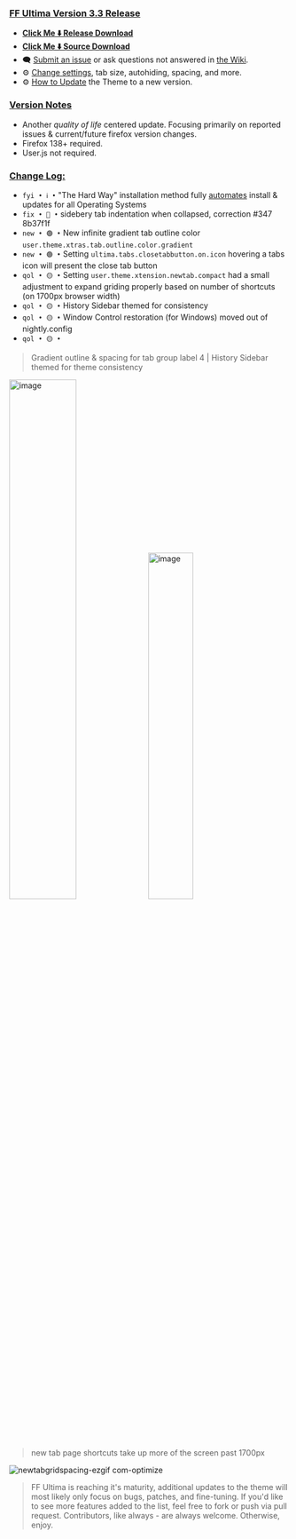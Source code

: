 ### <ins> FF Ultima Version 3.3 Release
- **[Click Me ⬇️ Release Download](https://github.com/soulhotel/FF-ULTIMA/releases/download/3.3/ffultima3.3.zip)**
- **[Click Me ⬇️ Source Download](https://github.com/soulhotel/FF-ULTIMA/archive/refs/heads/main.zip)**
- 🗨️ [Submit an issue](https://github.com/soulhotel/FF-ULTIMA/issues/new/choose) or ask questions not answered in [the Wiki](https://github.com/soulhotel/FF-ULTIMA/wiki).
- ⚙️ [Change settings](https://github.com/soulhotel/FF-ULTIMA/wiki/Settings), tab size, autohiding, spacing, and more.
- ⚙️ [How to Update](https://github.com/soulhotel/FF-ULTIMA/wiki/How-to-Update-the-Theme) the Theme to a new version.
  
### <ins> Version Notes
- Another *quality of life* centered update. Focusing primarily on reported issues & current/future firefox version changes.
- Firefox 138+ required.
- User.js not required.
<!--
- User.js required. 
- User.js not required.
- User.js (recommended) not required. 
-->

### <ins> Change Log:
- `fyi • ℹ️ •` "The Hard Way" installation method fully [automates](https://github.com/soulhotel/FF-ULTIMA?tab=readme-ov-file#installation) install & updates for all Operating Systems
- `fix • 🔴 •` sidebery tab indentation when collapsed, correction #347 8b37f1f
- `new • 🟢 •` New infinite gradient tab outline color `user.theme.xtras.tab.outline.color.gradient`
- `new • 🟢 •` Setting `ultima.tabs.closetabbutton.on.icon` hovering a tabs icon will present the close tab button
- `qol • 🟡 •` Setting `user.theme.xtension.newtab.compact` had a small adjustment to expand griding properly based on number of shortcuts (on 1700px browser width)
- `qol • 🟡 •` History Sidebar themed for consistency
- `qol • 🟡 •` Window Control restoration (for Windows) moved out of nightly.config
- `qol • 🟡 •` 
<!--
`fyi • ℹ️ •`
`fix • 🔴 •` 
`new • 🟢 •` 
`qol • 🟡 •` 
`wip • ℹ️ •` 
-->

> Gradient outline & spacing for tab group label 4 | History Sidebar themed for theme consistency

<img width="49%" alt="image" src="https://github.com/user-attachments/assets/dbb5a88f-096d-424a-963d-c8a091737d02" />
<img width="40%" alt="image" src="https://github.com/user-attachments/assets/087da9c0-9a6c-4bd4-960a-e2b1eff1549a" />

> new tab page shortcuts take up more of the screen past 1700px

![newtabgridspacing-ezgif com-optimize](https://github.com/user-attachments/assets/f5e95548-3a08-48d5-a943-b26f442be15a)

> FF Ultima is reaching it's maturity, additional updates to the theme will most likely only focus on bugs, patches, and fine-tuning. If you'd like to see more features added to the list, feel free to fork or push via pull request. Contributors, like always - are always welcome. Otherwise, enjoy.
